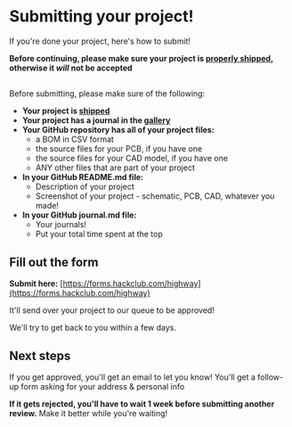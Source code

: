 # Submitting your project!

If you're done your project, here's how to submit!

**Before continuing, please make sure your project is [properly shipped](/advanced/shipping), otherwise it *will* not be accepted**

## 

Before submitting, please make sure of the following:

- **Your project is [shipped](/advanced/shipping)**
- **Your project has a journal in the [gallery](/projects)**
- **Your GitHub repository has all of your project files:**
    - a BOM in CSV format
    - the source files for your PCB, if you have one
    - the source files for your CAD model, if you have one
    - ANY other files that are part of your project
- **In your GitHub README.md file:**
    - Description of your project
    - Screenshot of your project - schematic, PCB, CAD, whatever you made!
- **In your GitHub journal.md file:**
    - Your journals! 
    - Put your total time spent at the top

## Fill out the form

**Submit here:** [https://forms.hackclub.com/highway](https://forms.hackclub.com/highway)

It'll send over your project to our queue to be approved!

We'll try to get back to you within a few days. 

## Next steps

If you get approved, you'll get an email to let you know! You'll get a follow-up form asking for your address & personal info

**If it gets rejected, you'll have to wait 1 week before submitting another review.** Make it better while you're waiting!
